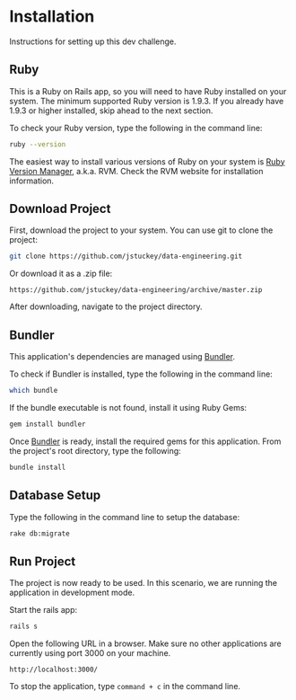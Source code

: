 Installation
============

Instructions for setting up this dev challenge.

Ruby
----
This is a Ruby on Rails app, so you will need to have Ruby installed on your system. The minimum supported Ruby version is 1.9.3. If you already have 1.9.3 or higher installed, skip ahead to the next section.

To check your Ruby version, type the following in the command line:
```sh
ruby --version
```

The easiest way to install various versions of Ruby on your system is [Ruby Version Manager], a.k.a. RVM. Check the RVM website for installation information.

Download Project
----------------

First, download the project to your system. You can use git to clone the project:

```sh
git clone https://github.com/jstuckey/data-engineering.git
```

Or download it as a .zip file:

```
https://github.com/jstuckey/data-engineering/archive/master.zip
```

After downloading, navigate to the project directory.

Bundler
-------

This application's dependencies are managed using [Bundler].

To check if Bundler is installed, type the following in the command line:

```sh
which bundle
```

If the bundle executable is not found, install it using Ruby Gems:

```sh
gem install bundler
```

Once [Bundler] is ready, install the required gems for this application. From the project's root directory, type the following:

```sh
bundle install
```

Database Setup
--------------

Type the following in the command line to setup the database:

```sh
rake db:migrate
```

Run Project
-----------

The project is now ready to be used. In this scenario, we are running the application in development mode.

Start the rails app:

```sh
rails s
```

Open the following URL in a browser. Make sure no other applications are currently using port 3000 on your machine.

```
http://localhost:3000/
```

To stop the application, type ```command + c``` in the command line.




[Bundler]:http://bundler.io/
[Ruby Version Manager]:https://rvm.io/